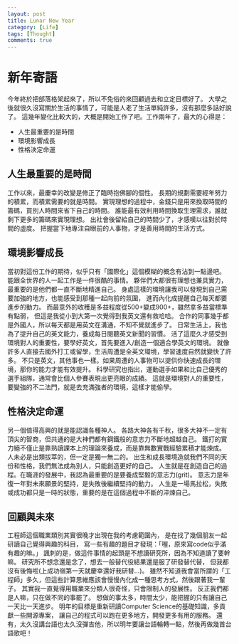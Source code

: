 ```yaml
---
layout: post
title: Lunar New Year
category: [Life]
tags: [Thought]
comments: true
---
```

# 新年寄語

今年終於把部落格架起來了，所以不免俗的來回顧過去和立定目標好了。
大學之後就很久沒寫關於生活的事情了，可能是人老了生活單純許多，沒有那麼多話好說了。
這幾年變化比較大的，大概是開始工作了吧。工作兩年了，最大的心得是：

- 人生最重要的是時間
- 環境影響成長
- 性格決定命運

<!--read more-->

## 人生最重要的是時間

工作以來，最慶幸的改變是修正了臨時抱佛腳的個性。
長期的規劃需要經年努力的積累，而積累需要的就是時間。
實現理想的過程中，金錢只是用來換取時間的籌碼，買別人時間來省下自己的時間。
誰能最有效利用時間換取生理需求，誰就剩下更多的籌碼來實現理想。
出社會後留給自己的時間少了，才感嘆以往對於時間的虛度。
把握當下地專注自眼前的人事物，才是善用時間的生活方式。

## 環境影響成長

當初對這份工作的期待，似乎只有「國際化」這個模糊的概念有沾到一點邊吧。
能跟全世界的人一起工作是一件很酷的事情。
夥伴們大都很有理想也兼具實力，最重要的是他們都一直不斷地精進自己。
身處這樣的環境讓我可以發現到自己需要加強的地方，也能感受到那種一起向前的氛圍，
進而內化成提醒自己每天都要進步的動力。
而最意外的收穫是多益程度從500+變成900+，雖然拿多益當標準有點弱，
但這是我從小到大第一次覺得到我英文還有救哈哈。
合作的同事幾乎都是外國人，所以每天都是用英文在溝通，不知不覺就進步了。
日常生活上，我也為了提升自己的英文能力，養成每日閱聽英文新聞的習慣。
活了這麼久才感受到環境對人的重要性，要學好英文，首先要進入/創造一個適合學英文的環境。
就像許多人直接去國外打工或留學，生活周遭是全英文環境，學習速度自然就變快了許多。
不只是英文，其他事也一樣。如果周遭的人事物可以提供你快速成長的環境，那你的能力才能有效提升。
科學研究也指出，運動選手如果和比自己優秀的選手組隊，通常會比個人參賽表現出更亮眼的成績。
這就是環境對人的重要性，要變強的不二法門，就是去充滿強者的環境，這樣才能偷學。

## 性格決定命運

另一個值得高興的就是能認識各種神人。
各路大神各有千秋，很多大神不一定有頂尖的智商，但共通的是大神們都有鋼鐵般的意志力不斷地超越自己。
鐵打的實力絕不僅止是靠熟讀課本上的理論來養成，而是靠無數實戰經驗累積才能煉成。
人未必是出類拔萃的，但一定是獨一無二的。
出生和成長環境造就我們不同的天份和性格，我們無法成為別人，只能創造更好的自己。
人生就是在創造自己的過程。在職涯的發展中，我認為最重要的是要養成堅毅的意志力(grit)。
意志力是年復一年對未來願景的堅持，是失敗後繼續堅持的動力。
人生是一場馬拉松，失敗或成功都只是一時的狀態，重要的是在這個過程中不斷的淬煉自己。

## 回顧與未來

工程師這個職業類別其實很晚才出現在我的考慮範圍內，
是在找了幾個朋友一起研讀自己覺得興趣的科目，
寫一些有趣的題目才發現：「喔，原來寫code似乎滿有趣的嘛。」
諷刺的是，做這件事情的起頭是不想讀研究所，因為不知道讀了要幹嘛。
研究所不想念還是念了，想去一般替代役結果還是服了研發替代替，
但我都沒有後悔啦(上成功嶺第一天就慶幸還好我研替...)。
雖然不知道我會當所謂的「工程師」多久，但這些計算思維應該會慢慢內化成一種思考方式，然後跟著我一輩子。
其實我一直覺得用職業來分類人很奇怪，只會限制人的發展性。
反正我們都是人嘛，只在做不同的事罷了。
想做的事太多，時間太少，能把握的只有讓自己一天比一天進步。
明年的目標是重新研讀Computer Science的基礎知識，多貢獻一些開源專案，
讓自己的程式可以跑在更多地方，開發更多有用的服務。
還有，太久沒講台語也太久沒彈吉他，所以明年要讓台語輪轉一點，然後再做幾首台語歌吧！
